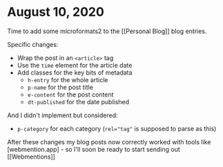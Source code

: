 # August 10, 2020

Time to add some microformats2 to the [[Personal Blog]] blog entries.

Specific changes:
- Wrap the post in an `<article>` tag
- Use the `time` element for the article date
- Add classes for the key bits of metadata
  - `h-entry` for the whole article
  - `p-name` for the post title
  - `e-content` for the post content
  - `dt-published` for the date published

And I didn't implement but considered:
  - `p-category` for each category (`rel="tag"` is supposed to parse as this)

After these changes my blog posts now correctly worked with tools like [webmention.app] - so I'll soon be ready to start sending out [[Webmentions]]